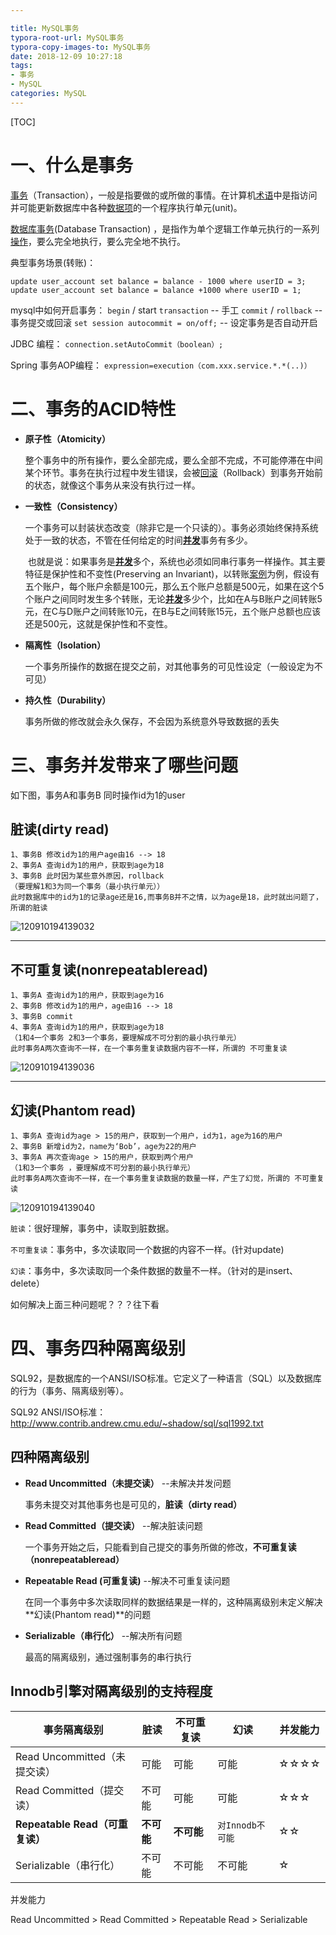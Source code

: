 ```yaml
---

title: MySQL事务
typora-root-url: MySQL事务
typora-copy-images-to: MySQL事务
date: 2018-12-09 10:27:18
tags: 
- 事务
- MySQL
categories: MySQL
---
```


[TOC]

# 一、什么是事务

[事务](https://baike.baidu.com/item/%E4%BA%8B%E5%8A%A1/5945882)（Transaction），一般是指要做的或所做的事情。在计算机[术语](https://baike.baidu.com/item/%E6%9C%AF%E8%AF%AD)中是指访问并可能更新数据库中各种[数据项](https://baike.baidu.com/item/%E6%95%B0%E6%8D%AE%E9%A1%B9/3227309)的一个程序执行单元(unit)。

[数据库事务](https://baike.baidu.com/item/%E6%95%B0%E6%8D%AE%E5%BA%93%E4%BA%8B%E5%8A%A1/9744607)(Database Transaction) ，是指作为单个逻辑工作单元执行的一系列[操作](https://baike.baidu.com/item/%E6%93%8D%E4%BD%9C/33052)，要么完全地执行，要么完全地不执行。



典型事务场景(转账)：

```mysql
update user_account set balance = balance - 1000 where userID = 3;
update user_account set balance = balance +1000 where userID = 1;
```

mysql中如何开启事务：
`begin` / start `transaction` -- 手工
`commit` / `rollback` -- 事务提交或回滚
`set session autocommit = on/off;` -- 设定事务是否自动开启

JDBC 编程：
`connection.setAutoCommit（boolean）;`

Spring 事务AOP编程：
`expression=execution（com.xxx.service.*.*(..)）`

# 二、事务的ACID特性

- **原子性（Atomicity）**

  ​	整个事务中的所有操作，要么全部完成，要么全部不完成，不可能停滞在中间某个环节。事务在执行过程中发生错误，会被[回滚](https://baike.baidu.com/item/%E5%9B%9E%E6%BB%9A)（Rollback）到事务开始前的状态，就像这个事务从来没有执行过一样。

- **一致性（Consistency）**

  ​	一个事务可以封装状态改变（除非它是一个只读的）。事务必须始终保持系统处于一致的状态，不管在任何给定的时间[**并发**](https://baike.baidu.com/item/%E5%B9%B6%E5%8F%91)事务有多少。

  ​	也就是说：如果事务是[**并发**](https://baike.baidu.com/item/%E5%B9%B6%E5%8F%91)多个，系统也必须如同串行事务一样操作。其主要特征是保护性和不变性(Preserving an Invariant)，以转账[案例](https://baike.baidu.com/item/%E6%A1%88%E4%BE%8B)为例，假设有五个账户，每个账户余额是100元，那么五个账户总额是500元，如果在这个5个账户之间同时发生多个转账，无论[**并发**](https://baike.baidu.com/item/%E5%B9%B6%E5%8F%91)多少个，比如在A与B账户之间转账5元，在C与D账户之间转账10元，在B与E之间转账15元，五个账户总额也应该还是500元，这就是保护性和不变性。

- **隔离性（Isolation）**

  一个事务所操作的数据在提交之前，对其他事务的可见性设定（一般设定为不可见）

- **持久性（Durability）**

  事务所做的修改就会永久保存，不会因为系统意外导致数据的丢失

# 三、事务并发带来了哪些问题

如下图，事务A和事务B 同时操作id为1的user

## 脏读(dirty read)

```mysql
1、事务B 修改id为1的用户age由16 --> 18
2、事务A 查询id为1的用户，获取到age为18
3、事务B 此时因为某些意外原因，rollback
（要理解1和3为同一个事务（最小执行单元））
此时数据库中的id为1的记录age还是16,而事务B并不之情，以为age是18，此时就出问题了，所谓的脏读
```

![120910194139032](/120910194139032.Png)

------

## 不可重复读(nonrepeatableread)

```mysql
1、事务A 查询id为1的用户，获取到age为16
2、事务B 修改id为1的用户，age由16 --> 18
3、事务B commit
4、事务A 查询id为1的用户，获取到age为18
（1和4一个事务 2和3一个事务，要理解成不可分割的最小执行单元）
此时事务A两次查询不一样，在一个事务重复读数据内容不一样，所谓的 不可重复读
```

![120910194139036](/120910194139036.Png)

------

## 幻读(Phantom read)

```
1、事务A 查询id为age > 15的用户，获取到一个用户，id为1，age为16的用户
2、事务B 新增id为2，name为‘Bob’，age为22的用户
3、事务A 再次查询age > 15的用户，获取到两个用户
（1和3一个事务 ，要理解成不可分割的最小执行单元）
此时事务A两次查询不一样，在一个事务重复读数据的数量一样，产生了幻觉，所谓的 不可重复读
```

![120910194139040](/120910194139040.Png)

`脏读`：很好理解，事务中，读取到脏数据。

`不可重复读`：事务中，多次读取同一个数据的内容不一样。(针对update)

`幻读`：事务中，多次读取同一个条件数据的数量不一样。（针对的是insert、delete）



如何解决上面三种问题呢？？？往下看

# 四、事务四种隔离级别

SQL92，是数据库的一个ANSI/ISO标准。它定义了一种语言（SQL）以及数据库的行为（事务、隔离级别等）。

SQL92 ANSI/ISO标准：
http://www.contrib.andrew.cmu.edu/~shadow/sql/sql1992.txt

## 四种隔离级别

- **Read Uncommitted（未提交读）** --未解决并发问题

  事务未提交对其他事务也是可见的，**脏读（dirty read）**

- **Read Committed（提交读）** --解决脏读问题

  一个事务开始之后，只能看到自己提交的事务所做的修改，**不可重复读（nonrepeatableread）**

- **Repeatable Read (可重复读)** --解决不可重复读问题

  在同一个事务中多次读取同样的数据结果是一样的，这种隔离级别未定义解决**幻读(Phantom read)**的问题

- **Serializable（串行化）** --解决所有问题

  最高的隔离级别，通过强制事务的串行执行

## Innodb引擎对隔离级别的支持程度

| 事务隔离级别                    | 脏读       | 不可重复读 | 幻读             | 并发能力 |
| ------------------------------- | ---------- | ---------- | ---------------- | -------- |
| Read Uncommitted（未提交读）    | 可能       | 可能       | 可能             | ☆☆☆☆     |
| Read Committed（提交读）        | 不可能     | 可能       | 可能             | ☆☆☆      |
| **Repeatable Read（可重复读）** | **不可能** | **不可能** | `对Innodb不可能` | ☆☆       |
| Serializable（串行化）          | 不可能     | 不可能     | 不可能           | ☆        |

并发能力 

Read Uncommitted > Read Committed > Repeatable Read > Serializable